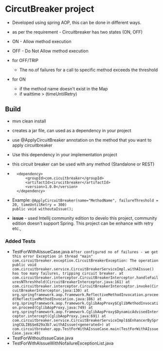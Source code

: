 # CircutBreaker project

* Developed using spring AOP, this can be done in different ways.

* as per the requirement - Circuitbreaker has two states (ON, OFF)
* ON - Allow method execution
* OFF - Do Not Allow method execution

* for OFF/TRIP
   * The no.of failures for a call to specific method exceeds the threshold
* for ON
   * if the method name doesn't exist in the Map
   * if waittime > (timeUntilRetry) 

## Build
* mvn clean install
* creates a jar file, can used as a dependency in your project
* use @ApplyCircuitBreaker annotation on the method that you want to apply circuitbreaker
* Use this dependency in your implementation project
* this circuit breaker can be used with any method (Standalone or REST)
            
* 		<dependency>
  			<groupId>com.cicuitbreaker</groupId>
  			<artifactId>cirucitbreaker</artifactId>
  			<version>1.0.0</version>
  		</dependency>
  		
* Example: `@ApplyCircuitBreaker(name="MethodName", failureThreshold = 20, timeUntilRetry = 300)`   
            `public void withoutaIssue();`
            
* <b>issue</b> - used Intellij community edition to develo this project, community edition doesn't support Spring. This project can be enhance with retry etc.,

### Added Tests
* TestForWithAIssueCase.java
` After configured no of failures - we get this error
Exception in thread "main" com.circuitbreaker.exception.CircuitBreakerException: The operation public void com.circuitbreaker.service.CircuitBreakerServiceImpl.withAIssue() has too many failures, tripping circuit breaker.
	at com.circuitbreaker.interceptor.CircuitBreakerInterceptor.handleFailuresNThreshhold(CircuitBreakerInterceptor.java:161)
	at com.circuitbreaker.interceptor.CircuitBreakerInterceptor.invoke(CircuitBreakerInterceptor.java:130)
	at org.springframework.aop.framework.ReflectiveMethodInvocation.proceed(ReflectiveMethodInvocation.java:186)
	at org.springframework.aop.framework.CglibAopProxy$CglibMethodInvocation.proceed(CglibAopProxy.java:749)
	at org.springframework.aop.framework.CglibAopProxy$DynamicAdvisedInterceptor.intercept(CglibAopProxy.java:691)
	at com.circuitbreaker.service.CircuitBreakerServiceImpl$$EnhancerBySpringCGLIB$$e829a3b7.withAIssue(<generated>)
	at com.circuitbreaker.app.TestForWithAIssueCase.main(TestForWithAIssueCase.java:49)
`
* TestForWithoutIssueCase.java
* TestForWithAIssueWithNofailureExceptionList.java
    